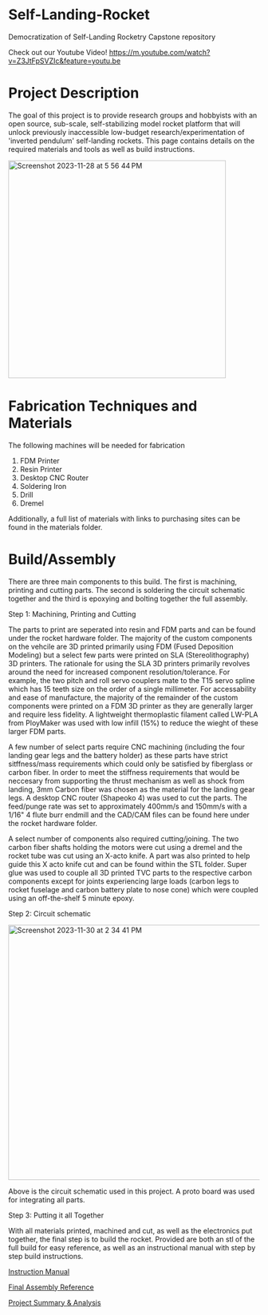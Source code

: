 # Self-Landing-Rocket
Democratization of Self-Landing Rocketry Capstone repository

Check out our Youtube Video!
https://m.youtube.com/watch?v=Z3JtFpSVZIc&feature=youtu.be 

# Project Description
The goal of this project is to provide research groups and hobbyists with an open source, sub-scale, self-stabilizing model rocket platform that will unlock previously inaccessible low-budget research/experimentation of 'inverted pendulum' self-landing rockets. This page contains details on the required materials and tools as well as build instructions.

<img width="436" alt="Screenshot 2023-11-28 at 5 56 44 PM" src="https://github.com/samueliu/Self-Landing-Rocket/assets/151796773/e18f314b-079f-452b-893b-856840619189">

# Fabrication Techniques and Materials
The following machines will be needed for fabrication
1. FDM Printer
2. Resin Printer
3. Desktop CNC Router
4. Soldering Iron
5. Drill
6. Dremel

Additionally, a full list of materials with links to purchasing sites can be found in the materials folder.
# Build/Assembly
There are three main components to this build. The first is machining, printing and cutting parts. The second is soldering the circuit schematic together and the third is epoxying and bolting together the full assembly. 

Step 1: Machining, Printing and Cutting

The parts to print are seperated into resin and FDM parts and can be found under the rocket hardware folder. The majority of the custom components on the vehcile are 3D printed primarily using FDM (Fused Deposition Modeling) but a select few parts were printed on SLA (Stereolithography) 3D printers. The rationale for using the SLA 3D printers primarily revolves around the need for increased component resolution/tolerance. For example, the two pitch and roll servo couplers mate to the T15 servo spline which has 15 teeth size on the order of a single millimeter. For accessability and ease of manufacture, the majority of the remainder of the custom components were printed on a FDM 3D printer as they are generally larger and require less fidelity. A lightweight thermoplastic filament called LW-PLA from PloyMaker was used with low infill (15%) to reduce the wieght of these larger FDM parts. 

A few number of select parts require CNC machining (including the four landing gear legs and the battery holder) as these parts have strict sitffness/mass requirements which could only be satisfied by fiberglass or carbon fiber. In order to meet the stiffness requirements that would be neccesary from supporting the thrust mechanism as well as shock from landing, 3mm Carbon fiber was chosen as the material for the landing gear legs. A desktop CNC router (Shapeoko 4) was used to cut the parts. The feed/punge rate was set to approximately 400mm/s and 150mm/s with a 1/16" 4 flute burr endmill and the CAD/CAM files can be found here under the rocket hardware folder.

A select number of components also required cutting/joining. The two carbon fiber shafts holding the motors were cut using a dremel and the rocket tube was cut using an X-acto knife. A part was also printed to help guide this X acto knife cut and can be found within the STL folder. Super glue was used to couple all 3D printed TVC parts to the respective carbon components except for joints experiencing large loads (carbon legs to rocket fuselage and carbon battery plate to nose cone) which were coupled using an off-the-shelf 5 minute epoxy.

Step 2: Circuit schematic

<img width="511" alt="Screenshot 2023-11-30 at 2 34 41 PM" src="https://github.com/samueliu/Self-Landing-Rocket/assets/151664858/97983e49-5ef1-41f6-8b25-743f2beb1a74">

Above is the circuit schematic used in this project. A proto board was used for integrating all parts. 

Step 3: Putting it all Together

With all materials printed, machined and cut, as well as the electronics put together, the final step is to build the rocket. Provided are both an stl of the full build for easy reference, as well as an instructional manual with step by step build instructions. 

[Instruction Manual](Instruction_Manual.pdf)

[Final Assembly Reference](https://cad.onshape.com/documents/38c71b9123422c3013c80387/w/ad7e7c668ee5186588dc29fc/e/67ed507e38b5f468f95fb797)

[Project Summary & Analysis](Project_Summary_&_Analysis.pdf)

